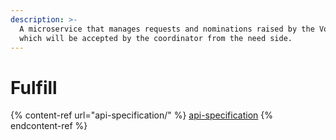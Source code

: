 ```yaml
---
description: >-
  A microservice that manages requests and nominations raised by the Volunteer
  which will be accepted by the coordinator from the need side.
---
```


# Fulfill

{% content-ref url="api-specification/" %}
[api-specification](api-specification/)
{% endcontent-ref %}
